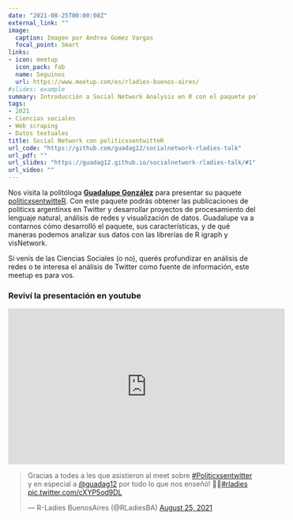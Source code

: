 ```yaml
---
date: "2021-08-25T00:00:00Z"
external_link: ""
image:
  caption: Imagen por Andrea Gomez Vargas
  focal_point: Smart
links:
- icon: meetup
  icon_pack: fab
  name: Seguinos
  url: https://www.meetup.com/es/rladies-buenos-aires/
#slides: example
summary: Introducción a Social Network Analysis en R con el paquete politicxsentwitteR
tags:
- 2021
- Ciencias sociales
- Web scraping
- Datos textuales
title: Social Network con politicxsentwitteR
url_code: "https://github.com/guadag12/socialnetwork-rladies-talk"
url_pdf: ""
url_slides: "https://guadag12.github.io/socialnetwork-rladies-talk/#1"
url_video: ""
---
```


Nos visita la politóloga [**Guadalupe González**](https://github.com/Guadag12) para presentar su paquete [politicxsentwitteR](https://oderedes.shinyapps.io/politicosentwitter/). Con este paquete podrás obtener las publicaciones de politicxs argentinxs en Twitter y desarrollar proyectos de procesamiento del lenguaje natural, análisis de redes y visualización de datos.
Guadalupe va a contarnos cómo desarrolló el paquete, sus características, y de qué maneras podemos analizar sus datos con las librerías de R igraph y visNetwork.


Si venís de las Ciencias Sociales (o no), querés profundizar en análisis de redes o te interesa el análisis de Twitter como fuente de información, este meetup es para vos.




### Reviví la presentación en youtube

<iframe width="560" height="315" src="https://www.youtube.com/embed/BSU82auREmw" title="YouTube video player" frameborder="0" allow="accelerometer; autoplay; clipboard-write; encrypted-media; gyroscope; picture-in-picture" allowfullscreen></iframe>


<blockquote class="twitter-tweet"><p lang="es" dir="ltr">Gracias a todes a les que asistieron al meet sobre <a href="https://twitter.com/hashtag/Politicxsentwitter?src=hash&amp;ref_src=twsrc%5Etfw">#Politicxsentwitter</a> y en especial a <a href="https://twitter.com/guadag12?ref_src=twsrc%5Etfw">@guadag12</a> por todo lo que nos enseñó! 💜😁<a href="https://twitter.com/hashtag/rladies?src=hash&amp;ref_src=twsrc%5Etfw">#rladies</a> <a href="https://t.co/cXYP5od9DL">pic.twitter.com/cXYP5od9DL</a></p>&mdash; R-Ladies BuenosAires (@RLadiesBA) <a href="https://twitter.com/RLadiesBA/status/1430679100860080128?ref_src=twsrc%5Etfw">August 25, 2021</a></blockquote> <script async src="https://platform.twitter.com/widgets.js" charset="utf-8"></script>
